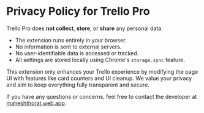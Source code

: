 # Privacy Policy for Trello Pro

Trello Pro does **not collect**, **store**, or **share** any personal data.

- The extension runs entirely in your browser.
- No information is sent to external servers.
- No user-identifiable data is accessed or tracked.
- All settings are stored locally using Chrome's `storage.sync` feature.

This extension only enhances your Trello experience by modifying the page UI with features like card counters and UI cleanup. We value your privacy and aim to keep everything fully transparent and secure.

If you have any questions or concerns, feel free to contact the developer at [maheshthorat.web.app](https://maheshthorat.web.app).
